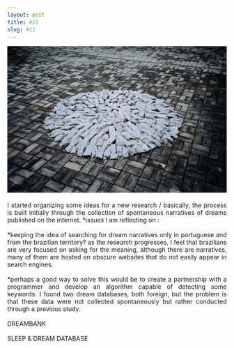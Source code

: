 ```yaml
---
layout: post
title: #11
slug: #11
---
```


<p class="description" style="text-align: justify;">
<img src="/assets/danilo-luna-earlyworks-01.jpg" />
  <br>
  <br>
I started organizing some ideas for a new research / basically, the process is built initially through the collection of spontaneous narratives of dreams published on the internet.
*issues I am reflecting on :
 <br>
  <br>
*keeping the idea of searching for dream narratives only in portuguese and from the brazilian territory? as the research progresses, I feel that brazilians are very focused on asking for the meaning, although there are narratives, many of them are hosted on obscure websites that do not easily appear in search engines.
 <br>
  <br>
*perhaps a good way to solve this would be to create a partnership with a programmer and develop an algorithm capable of detecting some keywords. I found two dream databases, both foreign, but the problem is that these data were not collected spontaneously but rather conducted through a previous study.
 <br>
  <br>
DREAMBANK
  <br>
 <br>
SLEEP & DREAM DATABASE
